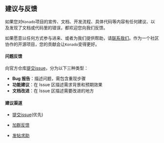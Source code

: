 ## 建议与反馈

如果您对`Konado`项目的宣传、文档、开发流程、具体代码等内容有任何建议、以及发现了文档或代码里的错误，都欢迎您向我们反馈。

如果愿意以任何方式参与进来、或者为我们提供帮助，请[联系我们](#建议渠道)。作为一个社区协作的开源项目，您的贡献会让`Konado`变得更好。

#### 问题反馈  

向官方仓库[提交issue](https://gitcode.com/godothub/konado/issues)，分为以下三种类型：

- **Bug 报告**：描述问题，需包含重现步骤
- **功能建议**：在 Issue 区描述需求背景和预期效果
- **文档改进**：在 Issue 区描述需要改进的地方


#### 建议渠道

* [提交issue](https://gitcode.com/godothub/konado/issues)(优先)

* [加群反馈](https://pd.qq.com/g/GodotHub999/text/707799746)

* [发帖求助](https://pd.qq.com/g/GodotHub999)
